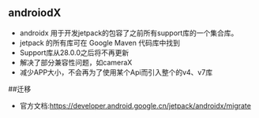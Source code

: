## androiodX
+ androidx 用于开发jetpack的包容了之前所有support库的一个集合库。
+ jetpack 的所有库可在 Google Maven 代码库中找到
+ Support库从28.0.0之后将不再更新
+ 解决了部分兼容性问题，如cameraX
+ 减少APP大小，不会再为了使用某个Api而引入整个的v4、v7库



##迁移
+ 官方文档:https://developer.android.google.cn/jetpack/androidx/migrate
